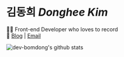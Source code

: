 
# 김동희 <i>Donghee Kim</i> 
🧑‍💻 Front-end Developer who loves to record <br />
📓 [Blog](https://dev-bomdong.github.io/)  |  [Email](mailto:dongdh02076@gmailc.om) 

![dev-bomdong's github stats](https://github-readme-stats.vercel.app/api?username=dev-bomdong&show_icons=true)







